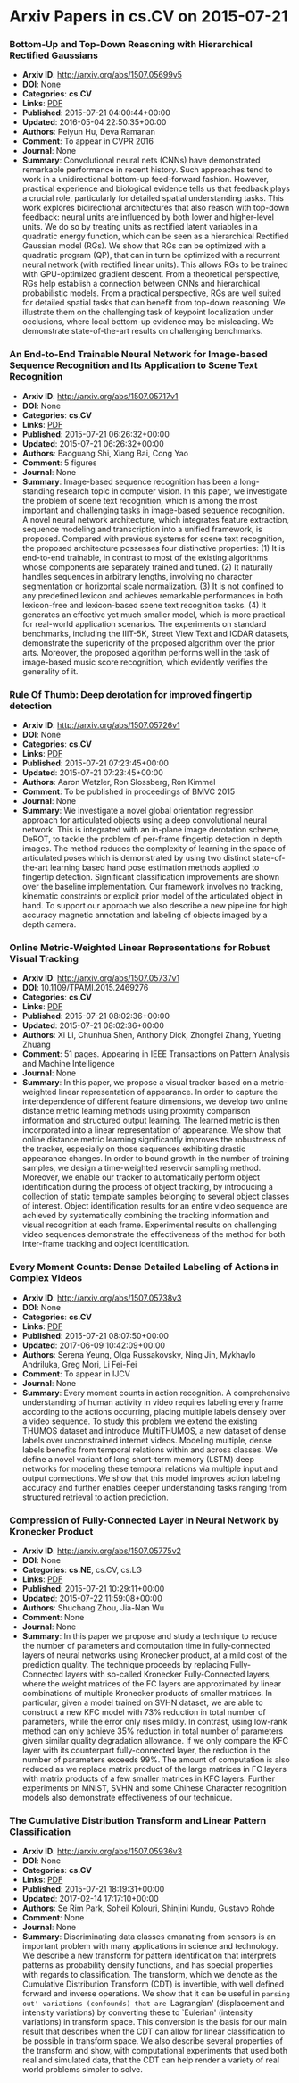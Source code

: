 # Arxiv Papers in cs.CV on 2015-07-21
### Bottom-Up and Top-Down Reasoning with Hierarchical Rectified Gaussians
- **Arxiv ID**: http://arxiv.org/abs/1507.05699v5
- **DOI**: None
- **Categories**: **cs.CV**
- **Links**: [PDF](http://arxiv.org/pdf/1507.05699v5)
- **Published**: 2015-07-21 04:00:44+00:00
- **Updated**: 2016-05-04 22:50:35+00:00
- **Authors**: Peiyun Hu, Deva Ramanan
- **Comment**: To appear in CVPR 2016
- **Journal**: None
- **Summary**: Convolutional neural nets (CNNs) have demonstrated remarkable performance in recent history. Such approaches tend to work in a unidirectional bottom-up feed-forward fashion. However, practical experience and biological evidence tells us that feedback plays a crucial role, particularly for detailed spatial understanding tasks. This work explores bidirectional architectures that also reason with top-down feedback: neural units are influenced by both lower and higher-level units.   We do so by treating units as rectified latent variables in a quadratic energy function, which can be seen as a hierarchical Rectified Gaussian model (RGs). We show that RGs can be optimized with a quadratic program (QP), that can in turn be optimized with a recurrent neural network (with rectified linear units). This allows RGs to be trained with GPU-optimized gradient descent. From a theoretical perspective, RGs help establish a connection between CNNs and hierarchical probabilistic models. From a practical perspective, RGs are well suited for detailed spatial tasks that can benefit from top-down reasoning. We illustrate them on the challenging task of keypoint localization under occlusions, where local bottom-up evidence may be misleading. We demonstrate state-of-the-art results on challenging benchmarks.



### An End-to-End Trainable Neural Network for Image-based Sequence Recognition and Its Application to Scene Text Recognition
- **Arxiv ID**: http://arxiv.org/abs/1507.05717v1
- **DOI**: None
- **Categories**: **cs.CV**
- **Links**: [PDF](http://arxiv.org/pdf/1507.05717v1)
- **Published**: 2015-07-21 06:26:32+00:00
- **Updated**: 2015-07-21 06:26:32+00:00
- **Authors**: Baoguang Shi, Xiang Bai, Cong Yao
- **Comment**: 5 figures
- **Journal**: None
- **Summary**: Image-based sequence recognition has been a long-standing research topic in computer vision. In this paper, we investigate the problem of scene text recognition, which is among the most important and challenging tasks in image-based sequence recognition. A novel neural network architecture, which integrates feature extraction, sequence modeling and transcription into a unified framework, is proposed. Compared with previous systems for scene text recognition, the proposed architecture possesses four distinctive properties: (1) It is end-to-end trainable, in contrast to most of the existing algorithms whose components are separately trained and tuned. (2) It naturally handles sequences in arbitrary lengths, involving no character segmentation or horizontal scale normalization. (3) It is not confined to any predefined lexicon and achieves remarkable performances in both lexicon-free and lexicon-based scene text recognition tasks. (4) It generates an effective yet much smaller model, which is more practical for real-world application scenarios. The experiments on standard benchmarks, including the IIIT-5K, Street View Text and ICDAR datasets, demonstrate the superiority of the proposed algorithm over the prior arts. Moreover, the proposed algorithm performs well in the task of image-based music score recognition, which evidently verifies the generality of it.



### Rule Of Thumb: Deep derotation for improved fingertip detection
- **Arxiv ID**: http://arxiv.org/abs/1507.05726v1
- **DOI**: None
- **Categories**: **cs.CV**
- **Links**: [PDF](http://arxiv.org/pdf/1507.05726v1)
- **Published**: 2015-07-21 07:23:45+00:00
- **Updated**: 2015-07-21 07:23:45+00:00
- **Authors**: Aaron Wetzler, Ron Slossberg, Ron Kimmel
- **Comment**: To be published in proceedings of BMVC 2015
- **Journal**: None
- **Summary**: We investigate a novel global orientation regression approach for articulated objects using a deep convolutional neural network. This is integrated with an in-plane image derotation scheme, DeROT, to tackle the problem of per-frame fingertip detection in depth images. The method reduces the complexity of learning in the space of articulated poses which is demonstrated by using two distinct state-of-the-art learning based hand pose estimation methods applied to fingertip detection. Significant classification improvements are shown over the baseline implementation. Our framework involves no tracking, kinematic constraints or explicit prior model of the articulated object in hand. To support our approach we also describe a new pipeline for high accuracy magnetic annotation and labeling of objects imaged by a depth camera.



### Online Metric-Weighted Linear Representations for Robust Visual Tracking
- **Arxiv ID**: http://arxiv.org/abs/1507.05737v1
- **DOI**: 10.1109/TPAMI.2015.2469276
- **Categories**: **cs.CV**
- **Links**: [PDF](http://arxiv.org/pdf/1507.05737v1)
- **Published**: 2015-07-21 08:02:36+00:00
- **Updated**: 2015-07-21 08:02:36+00:00
- **Authors**: Xi Li, Chunhua Shen, Anthony Dick, Zhongfei Zhang, Yueting Zhuang
- **Comment**: 51 pages. Appearing in IEEE Transactions on Pattern Analysis and
  Machine Intelligence
- **Journal**: None
- **Summary**: In this paper, we propose a visual tracker based on a metric-weighted linear representation of appearance. In order to capture the interdependence of different feature dimensions, we develop two online distance metric learning methods using proximity comparison information and structured output learning. The learned metric is then incorporated into a linear representation of appearance.   We show that online distance metric learning significantly improves the robustness of the tracker, especially on those sequences exhibiting drastic appearance changes. In order to bound growth in the number of training samples, we design a time-weighted reservoir sampling method.   Moreover, we enable our tracker to automatically perform object identification during the process of object tracking, by introducing a collection of static template samples belonging to several object classes of interest. Object identification results for an entire video sequence are achieved by systematically combining the tracking information and visual recognition at each frame. Experimental results on challenging video sequences demonstrate the effectiveness of the method for both inter-frame tracking and object identification.



### Every Moment Counts: Dense Detailed Labeling of Actions in Complex Videos
- **Arxiv ID**: http://arxiv.org/abs/1507.05738v3
- **DOI**: None
- **Categories**: **cs.CV**
- **Links**: [PDF](http://arxiv.org/pdf/1507.05738v3)
- **Published**: 2015-07-21 08:07:50+00:00
- **Updated**: 2017-06-09 10:42:09+00:00
- **Authors**: Serena Yeung, Olga Russakovsky, Ning Jin, Mykhaylo Andriluka, Greg Mori, Li Fei-Fei
- **Comment**: To appear in IJCV
- **Journal**: None
- **Summary**: Every moment counts in action recognition. A comprehensive understanding of human activity in video requires labeling every frame according to the actions occurring, placing multiple labels densely over a video sequence. To study this problem we extend the existing THUMOS dataset and introduce MultiTHUMOS, a new dataset of dense labels over unconstrained internet videos. Modeling multiple, dense labels benefits from temporal relations within and across classes. We define a novel variant of long short-term memory (LSTM) deep networks for modeling these temporal relations via multiple input and output connections. We show that this model improves action labeling accuracy and further enables deeper understanding tasks ranging from structured retrieval to action prediction.



### Compression of Fully-Connected Layer in Neural Network by Kronecker Product
- **Arxiv ID**: http://arxiv.org/abs/1507.05775v2
- **DOI**: None
- **Categories**: **cs.NE**, cs.CV, cs.LG
- **Links**: [PDF](http://arxiv.org/pdf/1507.05775v2)
- **Published**: 2015-07-21 10:29:11+00:00
- **Updated**: 2015-07-22 11:59:08+00:00
- **Authors**: Shuchang Zhou, Jia-Nan Wu
- **Comment**: None
- **Journal**: None
- **Summary**: In this paper we propose and study a technique to reduce the number of parameters and computation time in fully-connected layers of neural networks using Kronecker product, at a mild cost of the prediction quality. The technique proceeds by replacing Fully-Connected layers with so-called Kronecker Fully-Connected layers, where the weight matrices of the FC layers are approximated by linear combinations of multiple Kronecker products of smaller matrices. In particular, given a model trained on SVHN dataset, we are able to construct a new KFC model with 73\% reduction in total number of parameters, while the error only rises mildly. In contrast, using low-rank method can only achieve 35\% reduction in total number of parameters given similar quality degradation allowance. If we only compare the KFC layer with its counterpart fully-connected layer, the reduction in the number of parameters exceeds 99\%. The amount of computation is also reduced as we replace matrix product of the large matrices in FC layers with matrix products of a few smaller matrices in KFC layers. Further experiments on MNIST, SVHN and some Chinese Character recognition models also demonstrate effectiveness of our technique.



### The Cumulative Distribution Transform and Linear Pattern Classification
- **Arxiv ID**: http://arxiv.org/abs/1507.05936v3
- **DOI**: None
- **Categories**: **cs.CV**
- **Links**: [PDF](http://arxiv.org/pdf/1507.05936v3)
- **Published**: 2015-07-21 18:19:31+00:00
- **Updated**: 2017-02-14 17:17:10+00:00
- **Authors**: Se Rim Park, Soheil Kolouri, Shinjini Kundu, Gustavo Rohde
- **Comment**: None
- **Journal**: None
- **Summary**: Discriminating data classes emanating from sensors is an important problem with many applications in science and technology. We describe a new transform for pattern identification that interprets patterns as probability density functions, and has special properties with regards to classification. The transform, which we denote as the Cumulative Distribution Transform (CDT) is invertible, with well defined forward and inverse operations. We show that it can be useful in `parsing out' variations (confounds) that are `Lagrangian' (displacement and intensity variations) by converting these to `Eulerian' (intensity variations) in transform space. This conversion is the basis for our main result that describes when the CDT can allow for linear classification to be possible in transform space. We also describe several properties of the transform and show, with computational experiments that used both real and simulated data, that the CDT can help render a variety of real world problems simpler to solve.



